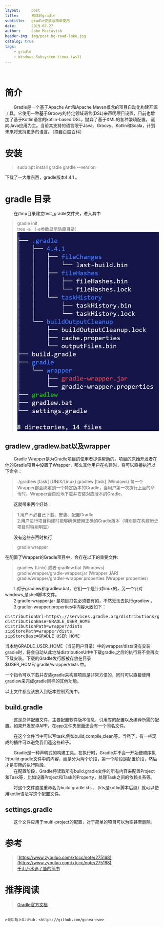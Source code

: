 ```yaml
---
layout:     post
title:      初体验gradle
subtitle:   gradle安装与简单使用
date:       2019-07-27
author:     John Mactavish
header-img: img/post-bg-road-lake.jpg
catalog: true
tags:
    - gradle
    - Windows Subsystem Linux (wsl)
---
```


&emsp; 
# 简介
&emsp;&emsp;Gradle是一个基于Apache Ant和Apache Maven概念的项目自动化构建开源工具。它使用一种基于Groovy的特定领域语言(DSL)来声明项目设置，目前也增加了基于Kotlin语言的kotlin-based DSL，抛弃了基于XML的各种繁琐配置。
面向Java应用为主。当前其支持的语言限于Java、Groovy、Kotlin和Scala，计划未来将支持更多的语言。（摘自百度百科）   

# 安装
>sudo apt install gradle
>gradle --version

下载了一大堆东西，gradle版本4.4.1 。

# gradle 目录
&emsp;&emsp;在/tmp目录建立test_gradle文件夹，进入其中   
>gradle init   
>tree -a （-a参数显示隐藏目录）
![tree output](../img/post-tree-gradle.jpg)

## gradlew ,gradlew.bat以及wrapper
&emsp;&emsp;Gradle Wrapper是为Gradle项目的使用者提供帮助的。项目的原始开发者在他的Gradle项目中设置了Wrapper，那么其他用户在构建时，将可以直接执行以下命令：
>./gradlew [task] (UNIX/Linux)
>gradlew [task] (Windows)
每一个Wrapper都会绑定到一个特定版本的Gradle，当用户第一次执行上面的命令时，Wrapper会自动地下载并安装对应版本的Gradle。

&emsp;&emsp;这就带来两个好处：    
>1.用户不必自己下载、安装、配置Gradle    
>2.用户进行项目构建时能够确保使用正确的Gradle版本（特别是在构建历史项目时特别明显）

&emsp;&emsp;没有这些东西时执行
>gradle wrapper

在配置了Wrapper的Gradle项目中，会存在以下的重要文件:

>gradlew (Unix) 或者 gradlew.bat (Windows)   
>gradle/wrapper/gradle-wrapper.jar (Wrapper JAR)   
>gradle/wrapper/gradler-wrapper.properties (Wrapper properties)   

&emsp;&emsp;1.对于gradlew和gradlew.bat，它们一个是针对linux的，另一个针对windows,是shell脚本文件。   
&emsp;&emsp;2.gradle-wrapper.jar 是项目打包必须要有的，不然无法去执行gradlew 。   
&emsp;&emsp;3.gradler-wrapper.properties中内容大致如下：   
<pre>
distributionUrl=https\://services.gradle.org/distributions/gradle-4.4.1-bin.zip
distributionBase=GRADLE_USER_HOME
distributionPath=wrapper/dists
zipStorePath=wrapper/dists
zipStoreBase=GRADLE_USER_HOME
</pre>
当本地GRADLE_USER_HOME（当前用户目录）中的wrapper/dists没有安装gradle时，将会自动从此地址distributionUrl中下载gradle,之后的执行将不会再次下载安装。下载的Gradle发行版被存放在目录 $USER_HOME/.gradle/wrapper/dists 中。   

一个指令可以下载并安装gradle来构建项目是非常方便的，同时可以直接使用gradlew来完成gradle同样的其他功能。


以上文件都应该放入到版本控制系统中。


## build.gradle
&emsp;&emsp;这是总体配置文件，主要配置软件版本信息，引用库的配置以及编译所需的配置。如果开发安卓APP，在app文件夹里面还会有一个同名文件。

&emsp;&emsp;在这个文件当中可以写task,例如build,compile,clean等。当然了，有一些现成的插件可以避免我们造这些轮子。   

&emsp;&emsp;Gradle是一种声明式的构建工具。在执行时，Gradle并不会一开始便顺序执行build.gradle文件中的内容，而是分为两个阶段，第一个阶段是配置阶段，然后才是实际的执行阶段。    
&emsp;&emsp;在配置阶段，Gradle将读取所有build.gradle文件的所有内容来配置Project和Task等，比如设置Project和Task的Property，处理Task之间的依赖关系等。

&emsp;&emsp;将这个文件直接重命名为build.gradle.kts ，（kts是kotlin脚本后缀）就可以使用kotlin语法写这个配置文件。
## settings.gradle
&emsp;&emsp;这个文件应用于multi-project的配置，对于简单的项目可以为空甚至删除。


# 参考
>[https://www.zybuluo.com/xtccc/note/275168](https://www.zybuluo.com/xtccc/note/275168)    
>[千山万水迷了鹿的简书](https://www.jianshu.com/p/001abe1d8e95)    

# 推荐阅读
>[Gradle官方文档](https://guides.gradle.org/creating-new-gradle-builds/?_ga=2.31763454.1944813557.1520676566-756017329.1520676566)
```

>最后附上GitHub：<https://github.com/gonearewe>